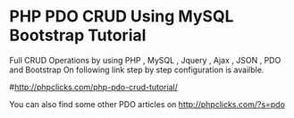 # PHP PDO CRUD Using MySQL Bootstrap Tutorial
Full CRUD Operations by using PHP , MySQL , Jquery , Ajax , JSON , PDO and Bootstrap
On following link step by step configuration is availble.

#http://phpclicks.com/php-pdo-crud-tutorial/

You can also find some other PDO articles on http://phpclicks.com/?s=pdo
